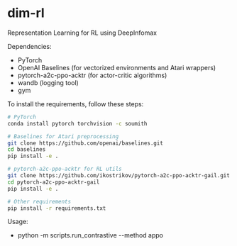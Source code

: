# dim-rl
Representation Learning for RL using DeepInfomax

Dependencies: 
* PyTorch 
* OpenAI Baselines (for vectorized environments and Atari wrappers)
* pytorch-a2c-ppo-acktr (for actor-critic algorithms)
* wandb (logging tool)
* gym

To install the requirements, follow these steps:
```bash
# PyTorch
conda install pytorch torchvision -c soumith

# Baselines for Atari preprocessing
git clone https://github.com/openai/baselines.git
cd baselines
pip install -e .

# pytorch-a2c-ppo-acktr for RL utils
git clone https://github.com/ikostrikov/pytorch-a2c-ppo-acktr-gail.git
cd pytorch-a2c-ppo-acktr-gail
pip install -e .

# Other requirements
pip install -r requirements.txt
```

Usage: 
* python -m scripts.run_contrastive --method appo
